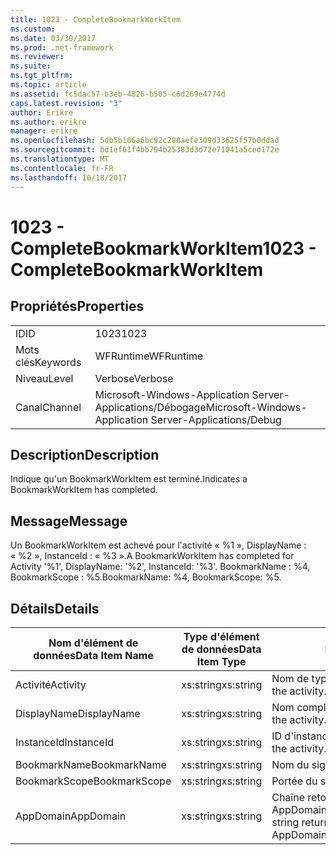 ```yaml
---
title: 1023 - CompleteBookmarkWorkItem
ms.custom: 
ms.date: 03/30/2017
ms.prod: .net-framework
ms.reviewer: 
ms.suite: 
ms.tgt_pltfrm: 
ms.topic: article
ms.assetid: fc5dac57-b3eb-4826-b505-c6d269e4774d
caps.latest.revision: "3"
author: Erikre
ms.author: erikre
manager: erikre
ms.openlocfilehash: 5db5b106a6bc92c288aefe309d33625f57b0ddad
ms.sourcegitcommit: bd1ef61f4bb794b25383d3d72e71041a5ced172e
ms.translationtype: MT
ms.contentlocale: fr-FR
ms.lasthandoff: 10/18/2017
---
```

# <a name="1023---completebookmarkworkitem"></a><span data-ttu-id="e20d9-102">1023 - CompleteBookmarkWorkItem</span><span class="sxs-lookup"><span data-stu-id="e20d9-102">1023 - CompleteBookmarkWorkItem</span></span>
## <a name="properties"></a><span data-ttu-id="e20d9-103">Propriétés</span><span class="sxs-lookup"><span data-stu-id="e20d9-103">Properties</span></span>  
  
|||  
|-|-|  
|<span data-ttu-id="e20d9-104">ID</span><span class="sxs-lookup"><span data-stu-id="e20d9-104">ID</span></span>|<span data-ttu-id="e20d9-105">1023</span><span class="sxs-lookup"><span data-stu-id="e20d9-105">1023</span></span>|  
|<span data-ttu-id="e20d9-106">Mots clés</span><span class="sxs-lookup"><span data-stu-id="e20d9-106">Keywords</span></span>|<span data-ttu-id="e20d9-107">WFRuntime</span><span class="sxs-lookup"><span data-stu-id="e20d9-107">WFRuntime</span></span>|  
|<span data-ttu-id="e20d9-108">Niveau</span><span class="sxs-lookup"><span data-stu-id="e20d9-108">Level</span></span>|<span data-ttu-id="e20d9-109">Verbose</span><span class="sxs-lookup"><span data-stu-id="e20d9-109">Verbose</span></span>|  
|<span data-ttu-id="e20d9-110">Canal</span><span class="sxs-lookup"><span data-stu-id="e20d9-110">Channel</span></span>|<span data-ttu-id="e20d9-111">Microsoft-Windows-Application Server-Applications/Débogage</span><span class="sxs-lookup"><span data-stu-id="e20d9-111">Microsoft-Windows-Application Server-Applications/Debug</span></span>|  
  
## <a name="description"></a><span data-ttu-id="e20d9-112">Description</span><span class="sxs-lookup"><span data-stu-id="e20d9-112">Description</span></span>  
 <span data-ttu-id="e20d9-113">Indique qu'un BookmarkWorkItem est terminé.</span><span class="sxs-lookup"><span data-stu-id="e20d9-113">Indicates a BookmarkWorkItem has completed.</span></span>  
  
## <a name="message"></a><span data-ttu-id="e20d9-114">Message</span><span class="sxs-lookup"><span data-stu-id="e20d9-114">Message</span></span>  
 <span data-ttu-id="e20d9-115">Un BookmarkWorkItem est achevé pour l'activité « %1 », DisplayName : « %2 », InstanceId : « %3 ».</span><span class="sxs-lookup"><span data-stu-id="e20d9-115">A BookmarkWorkItem has completed for Activity '%1', DisplayName: '%2', InstanceId: '%3'.</span></span> <span data-ttu-id="e20d9-116">BookmarkName : %4, BookmarkScope : %5.</span><span class="sxs-lookup"><span data-stu-id="e20d9-116">BookmarkName: %4, BookmarkScope: %5.</span></span>  
  
## <a name="details"></a><span data-ttu-id="e20d9-117">Détails</span><span class="sxs-lookup"><span data-stu-id="e20d9-117">Details</span></span>  
  
|<span data-ttu-id="e20d9-118">Nom d'élément de données</span><span class="sxs-lookup"><span data-stu-id="e20d9-118">Data Item Name</span></span>|<span data-ttu-id="e20d9-119">Type d'élément de données</span><span class="sxs-lookup"><span data-stu-id="e20d9-119">Data Item Type</span></span>|<span data-ttu-id="e20d9-120">Description</span><span class="sxs-lookup"><span data-stu-id="e20d9-120">Description</span></span>|  
|--------------------|--------------------|-----------------|  
|<span data-ttu-id="e20d9-121">Activité</span><span class="sxs-lookup"><span data-stu-id="e20d9-121">Activity</span></span>|<span data-ttu-id="e20d9-122">xs:string</span><span class="sxs-lookup"><span data-stu-id="e20d9-122">xs:string</span></span>|<span data-ttu-id="e20d9-123">Nom de type de l'activité.</span><span class="sxs-lookup"><span data-stu-id="e20d9-123">The type name of the activity.</span></span>|  
|<span data-ttu-id="e20d9-124">DisplayName</span><span class="sxs-lookup"><span data-stu-id="e20d9-124">DisplayName</span></span>|<span data-ttu-id="e20d9-125">xs:string</span><span class="sxs-lookup"><span data-stu-id="e20d9-125">xs:string</span></span>|<span data-ttu-id="e20d9-126">Nom complet de l'activité.</span><span class="sxs-lookup"><span data-stu-id="e20d9-126">The display name of the activity.</span></span>|  
|<span data-ttu-id="e20d9-127">InstanceId</span><span class="sxs-lookup"><span data-stu-id="e20d9-127">InstanceId</span></span>|<span data-ttu-id="e20d9-128">xs:string</span><span class="sxs-lookup"><span data-stu-id="e20d9-128">xs:string</span></span>|<span data-ttu-id="e20d9-129">ID d'instance de l'activité.</span><span class="sxs-lookup"><span data-stu-id="e20d9-129">The instance id of the activity.</span></span>|  
|<span data-ttu-id="e20d9-130">BookmarkName</span><span class="sxs-lookup"><span data-stu-id="e20d9-130">BookmarkName</span></span>|<span data-ttu-id="e20d9-131">xs:string</span><span class="sxs-lookup"><span data-stu-id="e20d9-131">xs:string</span></span>|<span data-ttu-id="e20d9-132">Nom du signet.</span><span class="sxs-lookup"><span data-stu-id="e20d9-132">The name of the bookmark.</span></span>|  
|<span data-ttu-id="e20d9-133">BookmarkScope</span><span class="sxs-lookup"><span data-stu-id="e20d9-133">BookmarkScope</span></span>|<span data-ttu-id="e20d9-134">xs:string</span><span class="sxs-lookup"><span data-stu-id="e20d9-134">xs:string</span></span>|<span data-ttu-id="e20d9-135">Portée du signet.</span><span class="sxs-lookup"><span data-stu-id="e20d9-135">The scope of the bookmark.</span></span>|  
|<span data-ttu-id="e20d9-136">AppDomain</span><span class="sxs-lookup"><span data-stu-id="e20d9-136">AppDomain</span></span>|<span data-ttu-id="e20d9-137">xs:string</span><span class="sxs-lookup"><span data-stu-id="e20d9-137">xs:string</span></span>|<span data-ttu-id="e20d9-138">Chaîne retournée par AppDomain.CurrentDomain.FriendlyName.</span><span class="sxs-lookup"><span data-stu-id="e20d9-138">The string returned by AppDomain.CurrentDomain.FriendlyName.</span></span>|
